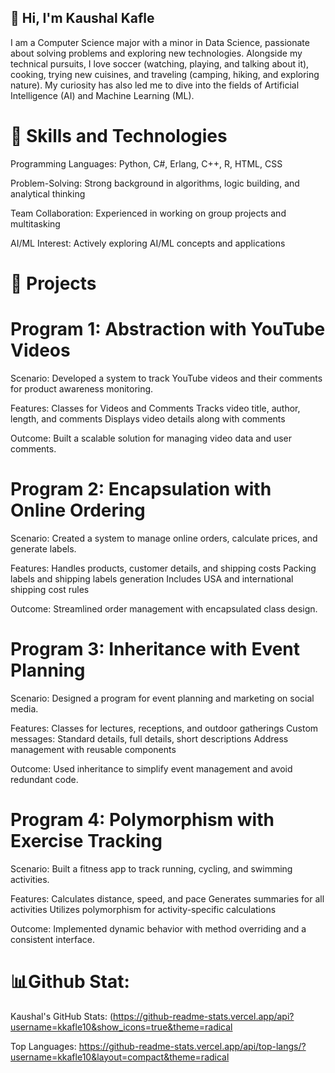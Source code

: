 ## 👋 Hi, I'm Kaushal Kafle 

I am a Computer Science major with a minor in Data Science, passionate about solving problems and exploring new technologies. Alongside my technical pursuits, I love soccer (watching, playing, and talking about it), cooking, trying new cuisines, and traveling (camping, hiking, and exploring nature). My curiosity has also led me to dive into the fields of Artificial Intelligence (AI) and Machine Learning (ML).

# 🚀 Skills and Technologies

Programming Languages: Python, C#, Erlang, C++, R, HTML, CSS

Problem-Solving: Strong background in algorithms, logic building, and analytical thinking

Team Collaboration: Experienced in working on group projects and multitasking

AI/ML Interest: Actively exploring AI/ML concepts and applications

# 📂 Projects
# Program 1: Abstraction with YouTube Videos
   
Scenario: Developed a system to track YouTube videos and their comments for product awareness monitoring.

Features:
Classes for Videos and Comments
Tracks video title, author, length, and comments
Displays video details along with comments

Outcome: Built a scalable solution for managing video data and user comments.

# Program 2: Encapsulation with Online Ordering

Scenario: Created a system to manage online orders, calculate prices, and generate labels.

Features:
Handles products, customer details, and shipping costs
Packing labels and shipping labels generation
Includes USA and international shipping cost rules

Outcome: Streamlined order management with encapsulated class design.

# Program 3: Inheritance with Event Planning

Scenario: Designed a program for event planning and marketing on social media.

Features:
Classes for lectures, receptions, and outdoor gatherings
Custom messages: Standard details, full details, short descriptions
Address management with reusable components

Outcome: Used inheritance to simplify event management and avoid redundant code.

# Program 4: Polymorphism with Exercise Tracking

Scenario: Built a fitness app to track running, cycling, and swimming activities.

Features:
Calculates distance, speed, and pace
Generates summaries for all activities
Utilizes polymorphism for activity-specific calculations

Outcome: Implemented dynamic behavior with method overriding and a consistent interface.

# 📊Github Stat:
Kaushal's GitHub Stats: (https://github-readme-stats.vercel.app/api?username=kkafle10&show_icons=true&theme=radical

Top Languages: https://github-readme-stats.vercel.app/api/top-langs/?username=kkafle10&layout=compact&theme=radical

